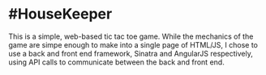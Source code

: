 #HouseKeeper
===

This is a simple, web-based tic tac toe game. While the mechanics of the game are simpe enough to make into a single page of HTML/JS, I chose to use a back and front end framework, Sinatra and AngularJS respectively, using API calls to communicate between the back and front end.